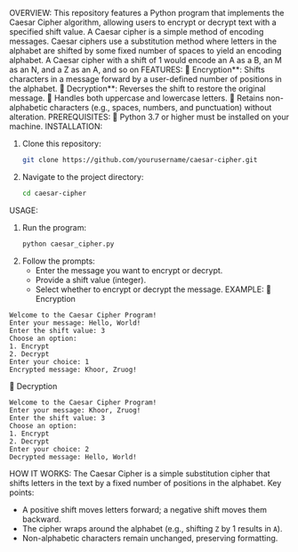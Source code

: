 OVERVIEW:
This repository features a Python program that implements the Caesar Cipher algorithm, allowing users to encrypt or decrypt text with a specified shift value.
A Caesar cipher is a simple method of encoding messages. Caesar ciphers use a substitution method where letters in the alphabet are shifted by some fixed number of spaces to yield an encoding alphabet. A Caesar cipher with a shift of 1 would encode an A as a B, an M as an N, and a Z as an A, and so on
FEATURES: 
	Encryption**: Shifts characters in a message forward by a user-defined number of positions in the alphabet.
	Decryption**: Reverses the shift to restore the original message.
	Handles both uppercase and lowercase letters.
	Retains non-alphabetic characters (e.g., spaces, numbers, and punctuation) without alteration.
PREREQUISITES:
	Python 3.7 or higher must be installed on your machine.
 INSTALLATION:
1. Clone this repository:
   ```bash
   git clone https://github.com/yourusername/caesar-cipher.git
   ```
2. Navigate to the project directory:
   ```bash
   cd caesar-cipher
   ```
USAGE:
1. Run the program:
   ```bash
   python caesar_cipher.py
   ```
2. Follow the prompts:
   - Enter the message you want to encrypt or decrypt.
   - Provide a shift value (integer).
   - Select whether to encrypt or decrypt the message.
EXAMPLE:
	Encryption
```plaintext
Welcome to the Caesar Cipher Program!
Enter your message: Hello, World!
Enter the shift value: 3
Choose an option:
1. Encrypt
2. Decrypt
Enter your choice: 1
Encrypted message: Khoor, Zruog!
```

	Decryption
```plaintext
Welcome to the Caesar Cipher Program!
Enter your message: Khoor, Zruog!
Enter the shift value: 3
Choose an option:
1. Encrypt
2. Decrypt
Enter your choice: 2
Decrypted message: Hello, World!
```
HOW IT WORKS:
The Caesar Cipher is a simple substitution cipher that shifts letters in the text by a fixed number of positions in the alphabet. Key points:

- A positive shift moves letters forward; a negative shift moves them backward.
- The cipher wraps around the alphabet (e.g., shifting `Z` by 1 results in `A`).
- Non-alphabetic characters remain unchanged, preserving formatting.




<!--
**Alakeade/Alakeade** is a ✨ _special_ ✨ repository because its `README.md` (this file) appears on your GitHub profile.

Here are some ideas to get you started:

- 🔭 I’m currently working on ...
- 🌱 I’m currently learning ...
- 👯 I’m looking to collaborate on ...
- 🤔 I’m looking for help with ...
- 💬 Ask me about ...
- 📫 How to reach me: ...
- 😄 Pronouns: ...
- ⚡ Fun fact: ...
-->
